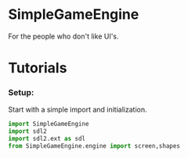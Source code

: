 # SimpleGameEngine

For the people who don't like UI's.

# Tutorials

### Setup:

Start with a simple import and initialization.
```python
import SimpleGameEngine
import sdl2
import sdl2.ext as sdl
from SimpleGameEngine.engine import screen,shapes
```